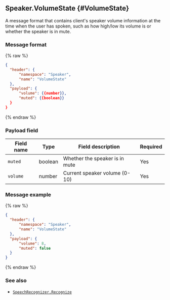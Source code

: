 ## Speaker.VolumeState {#VolumeState}
A message format that contains client's speaker volume information at the time when the user has spoken, such as how high/low its volume is or whether the speaker is in mute.

### Message format
{% raw %}
```json
{
  "header": {
      "namespace": "Speaker",
      "name": "VolumeState"
  },
  "payload": {
      "volume": {{number}},
      "muted": {{boolean}}
  }
}
```
{% endraw %}

### Payload field

| Field name       | Type    | Field description                     | Required |
|---------------|---------|-----------------------------|---------|
| `muted`         | boolean | Whether the speaker is in mute                    | Yes     |
| `volume`        | number  | Current speaker volume (0-10)     | Yes     |

### Message example
{% raw %}
```json
{
  "header": {
      "namespace": "Speaker",
      "name": "VolumeState"
  },
  "payload": {
      "volume": 8,
      "muted": false
  }
}
```
{% endraw %}

### See also
* [`SpeechRecognizer.Recognize`](/CIC/References/APIs/SpeechRecognizer.md#recognize-event)
